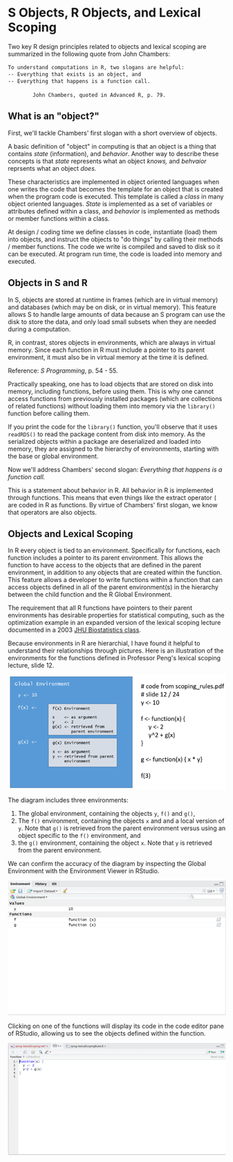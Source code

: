 # S Objects, R Objects, and Lexical Scoping

Two key R design principles related to objects and lexical scoping are summarized in the following quote from John Chambers:

    To understand computations in R, two slogans are helpful:
    -- Everything that exists is an object, and
    -- Everything that happens is a function call. 

            John Chambers, quoted in Advanced R, p. 79.

## What is an "object?"

First, we'll tackle Chambers' first slogan with a short overview of objects. 

A basic definition of "object" in computing is that an object is a thing that contains *state* (information), and *behavior*. Another way to describe these concepts is that *state* represents what an object *knows,* and *behvaior* reprsents what an object *does.* 

These characteristics are implemented in object oriented languages when one writes the code that becomes the template for an object that is created when the program code is executed. This template is called a *class* in many object oriented languages. *State* is implemented as a set of variables or attributes defined within a class, and *behavior* is implemented as methods or member functions within a class. 

At design / coding time we define classes in code, instantiate (load) them into objects, and instruct the objects to "do things" by calling their methods / member functions. The code we write is compiled and saved to disk so it can be executed.  At program run time, the code is loaded into memory and executed. 

## Objects in S and R

In S, objects are stored at runtime in frames (which are in virtual memory) and databases (which may be on disk, or in virtual memory). This feature allows S to handle large amounts of data because an S program can use the disk to store the data, and only load small subsets when they are needed during a computation. 

R, in contrast, stores objects in environments, which are always in virtual memory. Since each function in R must include a pointer to its parent environment, it must also be in virtual memory at the time it is defined.

Reference: _S Programming_,  p. 54 - 55.

Practically speaking, one has to load objects that are stored on disk into memory, including functions, before using them. This is why one cannot access functions from previously installed packages (which are collections of related functions) without loading them into memory via the `library()` function before calling them.

If you print the code for the `library()` function, you'll observe that it uses `readRDS()` to read the package content from disk into memory. As the serialized objects within a package are deserialized and loaded into memory, they are assigned to the hierarchy of environments, starting with the base or global environment.

Now we'll address Chambers' second slogan: *Everything that happens is a function call.* 

This is a statement about behavior in R. All behavior in R is implemented through functions. This means that even things like the extract operator `[` are coded in R as functions. By virtue of Chambers' first slogan, we know that operators are also objects. 

## Objects and Lexical Scoping

In R every object is tied to an environment. Specifically for functions, each function includes a pointer to its parent environment. This allows the function to have access to the objects that are defined in the parent environment, in addition to any objects that are created within the function. This feature allows a developer to write functions within a function that can access objects defined in all of the parent environment(s) in the hierarchy between the child function and the R Global Environment. 

The requirement that all R functions have pointers to their parent environments has desirable properties for statistical computing, such as the optimization example in an expanded version of the lexical scoping lecture documented in a 2003 [JHU Biostatistics class](http://www.biostat.jhsph.edu/~rpeng/docs/R-classes-scope.pdf).

Because environments in R are hierarchial, I have found it helpful to understand their relationships through pictures. Here is an illustration of the environments for the functions defined in Professor Peng's lexical scoping lecture, slide 12.

<img src="./images/rprog-lexicalScopingIllustration.png">

The diagram includes three environments:

1. The global environment, containing the objects `y`, `f()` and `g()`, 
2. The `f()` environment, containing the objects `x` and and a local version of `y`. Note that `g()` is retrieved from the parent environment versus using an object specific to the `f()` environment, and 
3. the `g()` environment, containing the object `x`. Note that `y` is retrieved from the parent environment. 

We can confirm the accuracy of the diagram by inspecting the Global Environment with the Environment Viewer in RStudio.

<img src="./images/rprog-lexicalScoping02.png">

Clicking on one of the functions will display its code in the code editor pane of RStudio, allowing us to see the objects defined within the function.

<img src="./images/rprog-lexicalScoping03.png">
